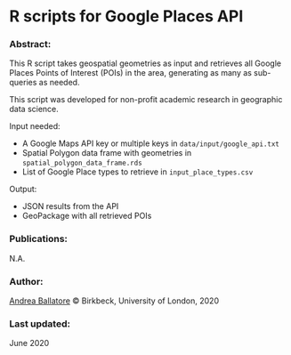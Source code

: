 R scripts for Google Places API 
========

### Abstract:

This R script takes geospatial geometries as input and retrieves all 
Google Places Points of Interest (POIs) in the area, 
generating as many as sub-queries as needed.

This script was developed for non-profit academic research in geographic data science.

Input needed: 

* A Google Maps API key or multiple keys in `data/input/google_api.txt`
* Spatial Polygon data frame with geometries in `spatial_polygon_data_frame.rds`
* List of Google Place types to retrieve in `input_place_types.csv`

Output:

* JSON results from the API
* GeoPackage with all retrieved POIs

### Publications:

N.A.

### Author:

[Andrea Ballatore](https://aballatore.space) © Birkbeck, University of London, 2020

### Last updated:

June 2020